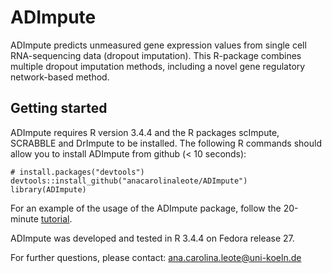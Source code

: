 # ADImpute
ADImpute predicts unmeasured gene expression values from single cell RNA-sequencing data (dropout imputation). This R-package combines multiple dropout imputation methods, including a novel gene regulatory network-based method.

## Getting started
ADImpute requires R version 3.4.4 and the R packages scImpute, SCRABBLE and DrImpute to be installed.
The following R commands should allow you to install ADImpute from github (< 10 seconds):

```
# install.packages("devtools")
devtools::install_github("anacarolinaleote/ADImpute")
library(ADImpute)
```

For an example of the usage of the ADImpute package, follow the 20-minute [tutorial](https://anacarolinaleote/ADImpute/vignettes/ADImpute_tutorial.Rmd).

ADImpute was developed and tested in R 3.4.4 on Fedora release 27.

For further questions, please contact: ana.carolina.leote@uni-koeln.de
